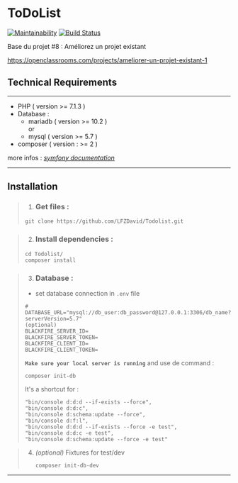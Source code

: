 ToDoList
========

[![Maintainability](https://api.codeclimate.com/v1/badges/bea5d5c5ba9d1bd9b52e/maintainability)](https://codeclimate.com/github/LFZDavid/Todolist/maintainability)
[![Build Status](https://app.travis-ci.com/LFZDavid/Todolist.svg?branch=develop)](https://app.travis-ci.com/LFZDavid/Todolist)

Base du projet #8 : Améliorez un projet existant

https://openclassrooms.com/projects/ameliorer-un-projet-existant-1

## Technical Requirements
---
* PHP ( version >= 7.1.3 )
* Database : 
    * mariadb ( version >= 10.2 )
    <br>or 
    * mysql ( version >= 5.7 )
* composer ( version : >= 2 )

more infos : _[symfony documentation](https://symfony.com/doc/current/setup.html#technical-requirements)_

---

## Installation
>1. ### Get files : 
>```
>git clone https://github.com/LFZDavid/Todolist.git
>```

>2. ### Install dependencies : 
>```
>cd Todolist/
>composer install
>```

>3. ### Database :
>* set database connection in `.env` file
>```
># DATABASE_URL="mysql://db_user:db_password@127.0.0.1:3306/db_name?serverVersion=5.7"
>(optional)
> BLACKFIRE_SERVER_ID=
> BLACKFIRE_SERVER_TOKEN=
> BLACKFIRE_CLIENT_ID=
> BLACKFIRE_CLIENT_TOKEN=
>```
>__`Make sure your local server is running`__ and use de command : 
>```
>composer init-db
>```
>It's a shortcut for : 
>```
>"bin/console d:d:d --if-exists --force",
>"bin/console d:d:c",
>"bin/console d:schema:update --force",
>"bin/console d:f:l",
>"bin/console d:d:d --if-exists --force -e test",
>"bin/console d:d:c -e test",
>"bin/console d:schema:update --force -e test"
>```

>4. _(optional)_ Fixtures for test/dev
>    ```
>    composer init-db-dev
>    ```
    
---